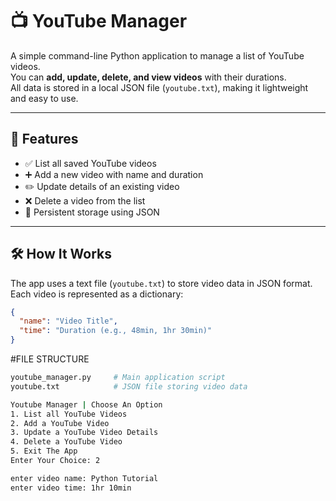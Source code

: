 # 📺 YouTube Manager

A simple command-line Python application to manage a list of YouTube videos.  
You can **add, update, delete, and view videos** with their durations.  
All data is stored in a local JSON file (`youtube.txt`), making it lightweight and easy to use.

---

## 🚀 Features
- ✅ List all saved YouTube videos  
- ➕ Add a new video with name and duration  
- ✏️ Update details of an existing video  
- ❌ Delete a video from the list  
- 💾 Persistent storage using JSON  

---

## 🛠️ How It Works
The app uses a text file (`youtube.txt`) to store video data in JSON format.  
Each video is represented as a dictionary:

```json
{
  "name": "Video Title",
  "time": "Duration (e.g., 48min, 1hr 30min)"
}
```

#FILE STRUCTURE
```python
youtube_manager.py     # Main application script
youtube.txt            # JSON file storing video data
```

```bash
Youtube Manager | Choose An Option
1. List all YouTube Videos
2. Add a YouTube Video
3. Update a YouTube Video Details
4. Delete a YouTube Video
5. Exit The App
Enter Your Choice: 2

enter video name: Python Tutorial
enter video time: 1hr 10min
```
